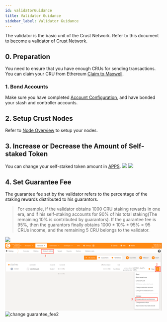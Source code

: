 ```yaml
---
id: validatorGuidance
title: Validator Guidance
sidebar_label: Validator Guidance
---
```


The validator is the basic unit of the Crust Network. Refer to this document to become a validator of Crust Network.


## 0. Preparation

You need to ensure that you have enough CRUs for sending transactions. You can claim your CRU from Ethereum [Claim to Maxwell](claims.md).

### 1. Bond Accounts
Make sure you have completed [Account Configuration](new-bond.md), and have bonded your stash and controller accounts.

## 2. Setup Crust Nodes
Refer to [Node Overview](node-overview.md) to setup your nodes.

## 3. Increase or Decrease the Amount of Self-staked Token

You can change your self-staked token amount in [APPS](apps.crust.network). 
![](https://crust-data.oss-cn-shanghai.aliyuncs.com/wiki/mining/bondmore.png)
![](https://crust-data.oss-cn-shanghai.aliyuncs.com/wiki/mining/unbond.png)

## 4. Set Guarantee Fee

The guarantee fee set by the validator refers to the percentage of the staking rewards distributed to his guarantors. 


> For example, if the validator obtains 1000 CRU staking rewards in one era, and if his self-staking accounts for 90% of his total staking(The remaining 10% is contributed by guarantors). If the guarantee fee is 95%, then the guarantors finally obtains 1000 * 10% * 95% = 95 CRUs income, and the remaining 5 CRU belongs to the validator.

![](https://crust-data.oss-cn-shanghai.aliyuncs.com/wiki/mining/guaranteefee_ch.png)
![change guarantee_fee1](assets/gpos/guarantee_fee1.jpg)
![change guarantee_fee2](assets/gpos/guarantee_fee2.jpg)
